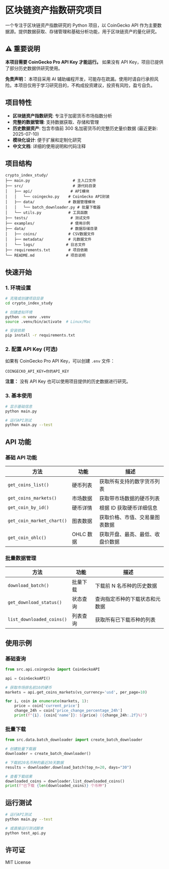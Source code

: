 # 区块链资产指数研究项目

一个专注于区块链资产指数研究的 Python 项目，以 CoinGecko API 作为主要数据源。提供数据获取、存储管理和基础分析功能，用于区块链资产的量化研究。

## ⚠️ 重要说明

**本项目需要 CoinGecko Pro API Key 才能运行。** 如果没有 API Key，项目已提供了部分历史数据供研究使用。

**免责声明：** 本项目采用 AI 辅助编程开发，可能存在疏漏。使用时请自行承担风险。本项目仅用于学习研究目的，不构成投资建议，投资有风险，盈亏自负。

## 项目特性

- **区块链资产指数研究**: 专注于加密货币市场指数分析
- **完整的数据管理**: 支持数据获取、存储和管理
- **历史数据资产**: 包含市值前 300 名加密货币的完整历史量价数据 (最近更新: 2025-07-10)
- **模块化设计**: 便于扩展和定制化研究
- **中文文档**: 详细的使用说明和代码注释

## 项目结构

```
crypto_index_study/
├── main.py                   # 主入口文件
├── src/                      # 源代码目录
│   ├── api/                 # API模块
│   │   └── coingecko.py    # CoinGecko API封装
│   ├── data/               # 数据管理模块
│   │   └── batch_downloader.py # 批量下载器
│   └── utils.py            # 工具函数
├── tests/                   # 测试文件
├── examples/                # 使用示例
├── data/                    # 数据存储目录
│   ├── coins/              # CSV数据文件
│   ├── metadata/           # 元数据文件
│   └── logs/              # 日志文件
├── requirements.txt        # 项目依赖
└── README.md              # 项目说明
```

## 快速开始

### 1. 环境设置

```bash
# 克隆或创建项目目录
cd crypto_index_study

# 创建虚拟环境
python -m venv .venv
source .venv/bin/activate  # Linux/Mac

# 安装依赖
pip install -r requirements.txt
```

### 2. 配置 API Key (可选)

如果有 CoinGecko Pro API Key，可以创建 `.env` 文件：

```env
COINGECKO_API_KEY=你的API_KEY
```

**注意：** 没有 API Key 也可以使用项目提供的历史数据进行研究。

### 3. 基本使用

```bash
# 显示基础信息
python main.py

# 运行API测试
python main.py --test
```

## API 功能

### 基础 API 功能

| 方法                      | 功能      | 描述                             |
| ------------------------- | --------- | -------------------------------- |
| `get_coins_list()`        | 硬币列表  | 获取所有支持的数字货币列表       |
| `get_coins_markets()`     | 市场数据  | 获取带市场数据的硬币列表         |
| `get_coin_by_id()`        | 硬币详情  | 根据 ID 获取硬币详细信息         |
| `get_coin_market_chart()` | 图表数据  | 获取价格、市值、交易量图表数据   |
| `get_coin_ohlc()`         | OHLC 数据 | 获取开盘、最高、最低、收盘价数据 |

### 批量数据管理

| 方法                      | 功能     | 描述                           |
| ------------------------- | -------- | ------------------------------ |
| `download_batch()`        | 批量下载 | 下载前 N 名币种的历史数据      |
| `get_download_status()`   | 状态查询 | 查询指定币种的下载状态和元数据 |
| `list_downloaded_coins()` | 列表查询 | 获取所有已下载币种的列表       |

## 使用示例

### 基础查询

```python
from src.api.coingecko import CoinGeckoAPI

api = CoinGeckoAPI()

# 获取市场排名前10的硬币
markets = api.get_coins_markets(vs_currency='usd', per_page=10)

for i, coin in enumerate(markets, 1):
    price = coin['current_price']
    change_24h = coin['price_change_percentage_24h']
    print(f"{i}. {coin['name']}: ${price} ({change_24h:.2f}%)")
```

### 批量下载

```python
from src.data.batch_downloader import create_batch_downloader

# 创建批量下载器
downloader = create_batch_downloader()

# 下载前20名币种的最近30天数据
results = downloader.download_batch(top_n=20, days="30")

# 查看下载结果
downloaded_coins = downloader.list_downloaded_coins()
print(f"已下载 {len(downloaded_coins)} 个币种")
```

## 运行测试

```bash
# 运行API测试
python main.py --test

# 或直接运行测试脚本
python test_api.py
```

## 许可证

MIT License
